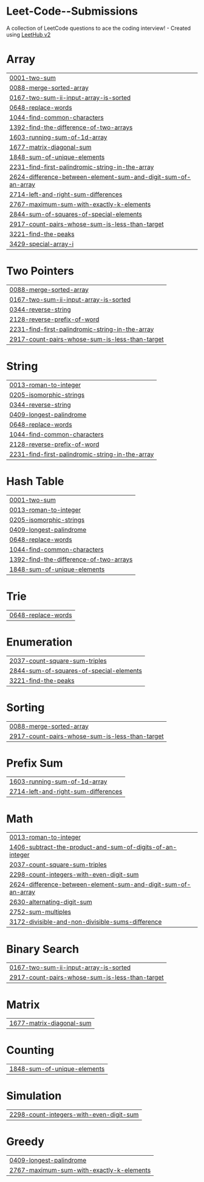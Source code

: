 # Leet-Code--Submissions
A collection of LeetCode questions to ace the coding interview! - Created using [LeetHub v2](https://github.com/arunbhardwaj/LeetHub-2.0)


# Array
|  |
| ------- |
| [0001-two-sum](https://github.com/AtharvRaoRege/Leet-Code--Submissions/tree/master/0001-two-sum) |
| [0088-merge-sorted-array](https://github.com/AtharvRaoRege/Leet-Code--Submissions/tree/master/0088-merge-sorted-array) |
| [0167-two-sum-ii-input-array-is-sorted](https://github.com/AtharvRaoRege/Leet-Code-Submissions/tree/master/0167-two-sum-ii-input-array-is-sorted) |
| [0648-replace-words](https://github.com/AtharvRaoRege/Leet-Code--Submissions/tree/master/0648-replace-words) |
| [1044-find-common-characters](https://github.com/AtharvRaoRege/Leet-Code-Submissions/tree/master/1044-find-common-characters) |
| [1392-find-the-difference-of-two-arrays](https://github.com/AtharvRaoRege/Leet-Code-Submissions/tree/master/1392-find-the-difference-of-two-arrays) |
| [1603-running-sum-of-1d-array](https://github.com/AtharvRaoRege/Leet-Code-Submissions/tree/master/1603-running-sum-of-1d-array) |
| [1677-matrix-diagonal-sum](https://github.com/AtharvRaoRege/Leet-Code-Submissions/tree/master/1677-matrix-diagonal-sum) |
| [1848-sum-of-unique-elements](https://github.com/AtharvRaoRege/Leet-Code-Submissions/tree/master/1848-sum-of-unique-elements) |
| [2231-find-first-palindromic-string-in-the-array](https://github.com/AtharvRaoRege/Leet-Code--Submissions/tree/master/2231-find-first-palindromic-string-in-the-array) |
| [2624-difference-between-element-sum-and-digit-sum-of-an-array](https://github.com/AtharvRaoRege/Leet-Code-Submissions/tree/master/2624-difference-between-element-sum-and-digit-sum-of-an-array) |
| [2714-left-and-right-sum-differences](https://github.com/AtharvRaoRege/Leet-Code--Submissions/tree/master/2714-left-and-right-sum-differences) |
| [2767-maximum-sum-with-exactly-k-elements](https://github.com/AtharvRaoRege/Leet-Code-Submissions/tree/master/2767-maximum-sum-with-exactly-k-elements) |
| [2844-sum-of-squares-of-special-elements](https://github.com/AtharvRaoRege/Leet-Code-Submissions/tree/master/2844-sum-of-squares-of-special-elements) |
| [2917-count-pairs-whose-sum-is-less-than-target](https://github.com/AtharvRaoRege/Leet-Code-Submissions/tree/master/2917-count-pairs-whose-sum-is-less-than-target) |
| [3221-find-the-peaks](https://github.com/AtharvRaoRege/Leet-Code--Submissions/tree/master/3221-find-the-peaks) |
| [3429-special-array-i](https://github.com/AtharvRaoRege/Leet-Code--Submissions/tree/master/3429-special-array-i) |
# Two Pointers
|  |
| ------- |
| [0088-merge-sorted-array](https://github.com/AtharvRaoRege/Leet-Code--Submissions/tree/master/0088-merge-sorted-array) |
| [0167-two-sum-ii-input-array-is-sorted](https://github.com/AtharvRaoRege/Leet-Code-Submissions/tree/master/0167-two-sum-ii-input-array-is-sorted) |
| [0344-reverse-string](https://github.com/AtharvRaoRege/Leet-Code--Submissions/tree/master/0344-reverse-string) |
| [2128-reverse-prefix-of-word](https://github.com/AtharvRaoRege/Leet-Code--Submissions/tree/master/2128-reverse-prefix-of-word) |
| [2231-find-first-palindromic-string-in-the-array](https://github.com/AtharvRaoRege/Leet-Code--Submissions/tree/master/2231-find-first-palindromic-string-in-the-array) |
| [2917-count-pairs-whose-sum-is-less-than-target](https://github.com/AtharvRaoRege/Leet-Code-Submissions/tree/master/2917-count-pairs-whose-sum-is-less-than-target) |
# String
|  |
| ------- |
| [0013-roman-to-integer](https://github.com/AtharvRaoRege/Leet-Code-Submissions/tree/master/0013-roman-to-integer) |
| [0205-isomorphic-strings](https://github.com/AtharvRaoRege/Leet-Code--Submissions/tree/master/0205-isomorphic-strings) |
| [0344-reverse-string](https://github.com/AtharvRaoRege/Leet-Code--Submissions/tree/master/0344-reverse-string) |
| [0409-longest-palindrome](https://github.com/AtharvRaoRege/Leet-Code-Submissions/tree/master/0409-longest-palindrome) |
| [0648-replace-words](https://github.com/AtharvRaoRege/Leet-Code--Submissions/tree/master/0648-replace-words) |
| [1044-find-common-characters](https://github.com/AtharvRaoRege/Leet-Code-Submissions/tree/master/1044-find-common-characters) |
| [2128-reverse-prefix-of-word](https://github.com/AtharvRaoRege/Leet-Code--Submissions/tree/master/2128-reverse-prefix-of-word) |
| [2231-find-first-palindromic-string-in-the-array](https://github.com/AtharvRaoRege/Leet-Code--Submissions/tree/master/2231-find-first-palindromic-string-in-the-array) |
# Hash Table
|  |
| ------- |
| [0001-two-sum](https://github.com/AtharvRaoRege/Leet-Code--Submissions/tree/master/0001-two-sum) |
| [0013-roman-to-integer](https://github.com/AtharvRaoRege/Leet-Code-Submissions/tree/master/0013-roman-to-integer) |
| [0205-isomorphic-strings](https://github.com/AtharvRaoRege/Leet-Code--Submissions/tree/master/0205-isomorphic-strings) |
| [0409-longest-palindrome](https://github.com/AtharvRaoRege/Leet-Code-Submissions/tree/master/0409-longest-palindrome) |
| [0648-replace-words](https://github.com/AtharvRaoRege/Leet-Code--Submissions/tree/master/0648-replace-words) |
| [1044-find-common-characters](https://github.com/AtharvRaoRege/Leet-Code-Submissions/tree/master/1044-find-common-characters) |
| [1392-find-the-difference-of-two-arrays](https://github.com/AtharvRaoRege/Leet-Code-Submissions/tree/master/1392-find-the-difference-of-two-arrays) |
| [1848-sum-of-unique-elements](https://github.com/AtharvRaoRege/Leet-Code-Submissions/tree/master/1848-sum-of-unique-elements) |
# Trie
|  |
| ------- |
| [0648-replace-words](https://github.com/AtharvRaoRege/Leet-Code--Submissions/tree/master/0648-replace-words) |
# Enumeration
|  |
| ------- |
| [2037-count-square-sum-triples](https://github.com/AtharvRaoRege/Leet-Code-Submissions/tree/master/2037-count-square-sum-triples) |
| [2844-sum-of-squares-of-special-elements](https://github.com/AtharvRaoRege/Leet-Code-Submissions/tree/master/2844-sum-of-squares-of-special-elements) |
| [3221-find-the-peaks](https://github.com/AtharvRaoRege/Leet-Code--Submissions/tree/master/3221-find-the-peaks) |
# Sorting
|  |
| ------- |
| [0088-merge-sorted-array](https://github.com/AtharvRaoRege/Leet-Code--Submissions/tree/master/0088-merge-sorted-array) |
| [2917-count-pairs-whose-sum-is-less-than-target](https://github.com/AtharvRaoRege/Leet-Code-Submissions/tree/master/2917-count-pairs-whose-sum-is-less-than-target) |
# Prefix Sum
|  |
| ------- |
| [1603-running-sum-of-1d-array](https://github.com/AtharvRaoRege/Leet-Code-Submissions/tree/master/1603-running-sum-of-1d-array) |
| [2714-left-and-right-sum-differences](https://github.com/AtharvRaoRege/Leet-Code--Submissions/tree/master/2714-left-and-right-sum-differences) |
# Math
|  |
| ------- |
| [0013-roman-to-integer](https://github.com/AtharvRaoRege/Leet-Code-Submissions/tree/master/0013-roman-to-integer) |
| [1406-subtract-the-product-and-sum-of-digits-of-an-integer](https://github.com/AtharvRaoRege/Leet-Code-Submissions/tree/master/1406-subtract-the-product-and-sum-of-digits-of-an-integer) |
| [2037-count-square-sum-triples](https://github.com/AtharvRaoRege/Leet-Code-Submissions/tree/master/2037-count-square-sum-triples) |
| [2298-count-integers-with-even-digit-sum](https://github.com/AtharvRaoRege/Leet-Code-Submissions/tree/master/2298-count-integers-with-even-digit-sum) |
| [2624-difference-between-element-sum-and-digit-sum-of-an-array](https://github.com/AtharvRaoRege/Leet-Code-Submissions/tree/master/2624-difference-between-element-sum-and-digit-sum-of-an-array) |
| [2630-alternating-digit-sum](https://github.com/AtharvRaoRege/Leet-Code-Submissions/tree/master/2630-alternating-digit-sum) |
| [2752-sum-multiples](https://github.com/AtharvRaoRege/Leet-Code-Submissions/tree/master/2752-sum-multiples) |
| [3172-divisible-and-non-divisible-sums-difference](https://github.com/AtharvRaoRege/Leet-Code-Submissions/tree/master/3172-divisible-and-non-divisible-sums-difference) |
# Binary Search
|  |
| ------- |
| [0167-two-sum-ii-input-array-is-sorted](https://github.com/AtharvRaoRege/Leet-Code-Submissions/tree/master/0167-two-sum-ii-input-array-is-sorted) |
| [2917-count-pairs-whose-sum-is-less-than-target](https://github.com/AtharvRaoRege/Leet-Code-Submissions/tree/master/2917-count-pairs-whose-sum-is-less-than-target) |
# Matrix
|  |
| ------- |
| [1677-matrix-diagonal-sum](https://github.com/AtharvRaoRege/Leet-Code-Submissions/tree/master/1677-matrix-diagonal-sum) |
# Counting
|  |
| ------- |
| [1848-sum-of-unique-elements](https://github.com/AtharvRaoRege/Leet-Code-Submissions/tree/master/1848-sum-of-unique-elements) |
# Simulation
|  |
| ------- |
| [2298-count-integers-with-even-digit-sum](https://github.com/AtharvRaoRege/Leet-Code-Submissions/tree/master/2298-count-integers-with-even-digit-sum) |
# Greedy
|  |
| ------- |
| [0409-longest-palindrome](https://github.com/AtharvRaoRege/Leet-Code-Submissions/tree/master/0409-longest-palindrome) |
| [2767-maximum-sum-with-exactly-k-elements](https://github.com/AtharvRaoRege/Leet-Code-Submissions/tree/master/2767-maximum-sum-with-exactly-k-elements) |